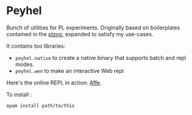 # Peyhel

Bunch of utilities for PL experiments. Originally based on boilerplates contained in the [plzoo](http://andrej.com/plzoo/), expanded to satisfy my use-cases.

It contains too libraries:
- `peyhel.native` to create a native binary that supports batch and repl modes.
- `peyhel.wen` to make an interactive Web repl

Here's the online REPL in action: [Affe](https://drup.github.io/pl-experiments/affe/).

To install :

```
opam install path/to/this
```

